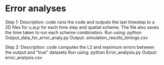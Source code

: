 # Error analyses

Step 1:
Description: code runs the code and outputs the last timestep to a 2D files for u,w,p for each time step and spatial scheme. 
The file also saves the time taken to run each scheme combination. 
Run using: python Output_data_for_error_analy.py
Output: simulation_results_timings.csv

Step 2:
Description: code computes the L2 and maximum errors between the output and "true" datasets
Run using: python Error_analysis.py
Output: error_analysis.csv

